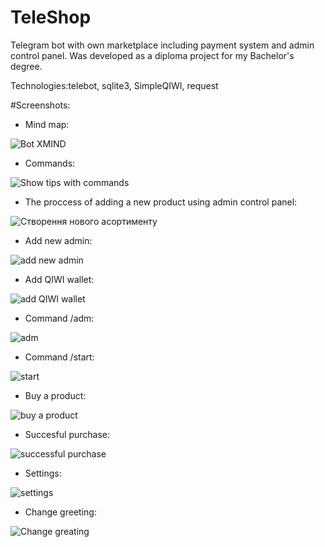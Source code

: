 # TeleShop
Telegram bot with own marketplace including payment system and
admin control panel. Was developed as a diploma project for my
Bachelor's degree.

Technologies:telebot, sqlite3, SimpleQIWI, request

#Screenshots:
- Mind map:

![Bot XMIND](https://user-images.githubusercontent.com/71566051/193899435-ff9d3e7d-704c-4192-979c-a85c17278041.png)

- Commands:

![Show tips with commands](https://user-images.githubusercontent.com/71566051/193900356-1876bec7-adae-425c-816c-908ef6cea34a.png)

- The proccess of adding a new product using admin control panel:

![Створення нового асортименту](https://user-images.githubusercontent.com/71566051/193900430-c02f31e4-2fde-4250-8d64-e22a5ce0462b.png)

- Add new admin:

![add new admin](https://user-images.githubusercontent.com/71566051/193901863-e2e0aa7f-1035-4b3b-91cd-dcb5e8196547.png)

- Add QIWI wallet:

![add QIWI wallet](https://user-images.githubusercontent.com/71566051/193901917-6bf57680-74e2-4805-91fa-d085a6e0f219.png)

- Command /adm:

![adm](https://user-images.githubusercontent.com/71566051/193901983-06377f30-f506-4719-9d1b-a0aa3c50acfd.png)

- Command /start:

![start](https://user-images.githubusercontent.com/71566051/193903575-1f1943a2-bef9-4d68-bc23-8f3f979b4727.png)

- Buy a product:

![buy a product](https://user-images.githubusercontent.com/71566051/193902032-d222ccb3-2899-412d-bb0c-a0365d953db0.png)

- Succesful purchase:

![successful purchase](https://user-images.githubusercontent.com/71566051/193902078-bc6b7cd9-f147-4a16-9456-b35bb43433f7.png)

- Settings:

![settings](https://user-images.githubusercontent.com/71566051/193902161-286176e7-b54b-4bb3-8e70-f84fde3e7c77.png)

- Change greeting:

![Change greating](https://user-images.githubusercontent.com/71566051/193902293-e7bab338-79ef-4103-89fd-290913fd7b78.png)

